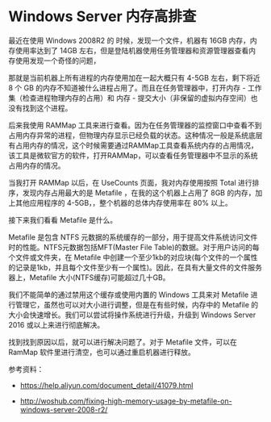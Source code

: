 # Windows Server 内存高排查

最近在使用 Windows 2008R2 的 时候，发现一个文件，机器有 16GB 内存，内存使用率达到了 14GB  左右，但是登陆机器使用任务管理器和资源管理器查看内存使用发现一个奇怪的问题，

那就是当前机器上所有进程的内存使用加在一起大概只有 4-5GB 左右，剩下将近 8 个 GB 的内存不知道被什么进程占用了。而且在任务管理器中，打开内存 - 工作集（检查进程物理内存的占用）和 内存 - 提交大小（非保留的虚拟内存空间）也没有找到这个进程。

后来我使用 RAMMap 工具来进行查看。因为在任务管理器的监控窗口中查看不到占用内存异常的进程，但物理内存显示已经负载的状态。这种情况一般是系统底层有占用内存的情况，这个时候需要通过RAMMap工具查看系统内存的占用情况，该工具是微软官方的软件，打开RAMMap，可以查看任务管理器中不显示的系统占用内存的情况。



当我打开 RAMMap 以后，在 UseCounts  页面，我对内存使用按照 Total 进行排序，发现内存占用最大的是 Metafile ，在我的这个机器上占用了 8GB 的内存，加上其他应用程序的 4-5GB，，整个机器的总体内存使用率在 80% 以上。



接下来我们看看 Metafile 是什么。

Metafile 是包含 NTFS 元数据的系统缓存的一部分，用于提高文件系统访问文件时的性能。NTFS元数据包括MFT(Master File Table)的数据。对于用户访问的每个文件或文件夹，在 Metafile 中创建一个至少1kb的对应块(每个文件的一个属性的记录是1kb，并且每个文件至少有一个属性)。因此，在具有大量文件的文件服务器上，Metafile 大小(NTFS缓存)可能超过几十GB。



我们不能简单的通过禁用这个缓存或使用内置的 Windows 工具来对 Metafile 进行管理它，虽然也可以对大小进行调整，但是在有些时候，内存中的 Metafile 的大小会快速增长。我们可以尝试将操作系统进行升级，升级到 Windows Server 2016 或以上来进行彻底解决。 



找到找到原因以后，就可以进行解决问题了。对于 Metafile 文件，可以在 RamMap 软件里进行清空，也可以通过重启机器进行释放。



参考资料：

* https://help.aliyun.com/document_detail/41079.html

* http://woshub.com/fixing-high-memory-usage-by-metafile-on-windows-server-2008-r2/
